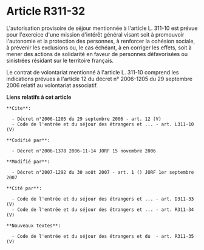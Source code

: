 # Article R311-32

L'autorisation provisoire de séjour mentionnée à l'article L. 311-10 est prévue pour l'exercice d'une mission d'intérêt
général visant soit à promouvoir l'autonomie et la protection des personnes, à renforcer la cohésion sociale, à prévenir les
exclusions ou, le cas échéant, à en corriger les effets, soit à mener des actions de solidarité en faveur de personnes
défavorisées ou sinistrées résidant sur le territoire français. 

Le contrat de volontariat mentionné à l'article L. 311-10 comprend les indications prévues à l'article 12 du décret n°
2006-1205 du 29 septembre 2006 relatif au volontariat associatif.

**Liens relatifs à cet article**

	**Cite**:

	  - Décret n°2006-1205 du 29 septembre 2006 - art. 12 (V)
	  - Code de l'entrée et du séjour des étrangers et ... - art. L311-10 (V)

	**Codifié par**:

	  - Décret n°2006-1378 2006-11-14 JORF 15 novembre 2006

	**Modifié par**:

	  - Décret n°2007-1292 du 30 août 2007 - art. 1 () JORF 1er septembre 2007

	**Cité par**:

	  - Code de l'entrée et du séjour des étrangers et ... - art. D311-33 (V)
	  - Code de l'entrée et du séjour des étrangers et ... - art. R311-34 (V)

	**Nouveaux textes**:

	  - Code de l'entrée et du séjour des étrangers et du  - art. R311-35 (V)
